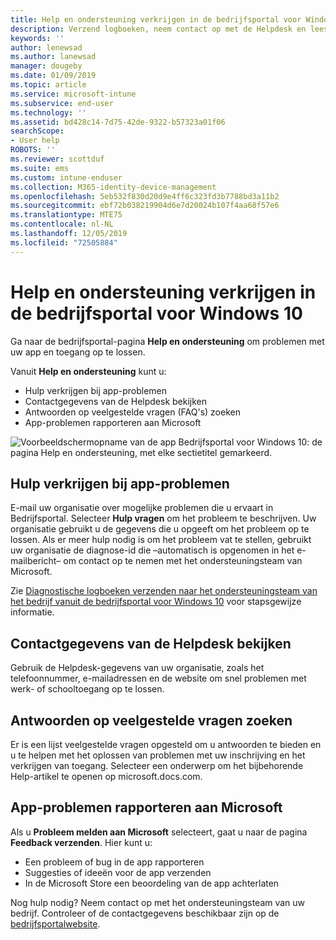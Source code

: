 ```yaml
---
title: Help en ondersteuning verkrijgen in de bedrijfsportal voor Windows 10 | Microsoft Docs
description: Verzend logboeken, neem contact op met de Helpdesk en lees veelgestelde vragen op de pagina Help en ondersteuning van de bedrijfsportal.
keywords: ''
author: lenewsad
ms.author: lanewsad
manager: dougeby
ms.date: 01/09/2019
ms.topic: article
ms.service: microsoft-intune
ms.subservice: end-user
ms.technology: ''
ms.assetid: bd428c14-7d75-42de-9322-b57323a01f06
searchScope:
- User help
ROBOTS: ''
ms.reviewer: scottduf
ms.suite: ems
ms.custom: intune-enduser
ms.collection: M365-identity-device-management
ms.openlocfilehash: 5eb532f830d20d9e4ff6c323fd3b7788bd3a11b2
ms.sourcegitcommit: ebf72b038219904d6e7d20024b107f4aa68f57e6
ms.translationtype: MTE75
ms.contentlocale: nl-NL
ms.lasthandoff: 12/05/2019
ms.locfileid: "72505884"
---
```

# <a name="get-help-and-support-in-company-portal-for-windows-10"></a>Help en ondersteuning verkrijgen in de bedrijfsportal voor Windows 10

Ga naar de bedrijfsportal-pagina **Help en ondersteuning** om problemen met uw app en toegang op te lossen.   

Vanuit **Help en ondersteuning** kunt u:  

* Hulp verkrijgen bij app-problemen
* Contactgegevens van de Helpdesk bekijken
* Antwoorden op veelgestelde vragen (FAQ's) zoeken 
* App-problemen rapporteren aan Microsoft

![Voorbeeldschermopname van de app Bedrijfsportal voor Windows 10: de pagina Help en ondersteuning, met elke sectietitel gemarkeerd.](./media/1812_UCP_Help_Support_sections.png)  

## <a name="get-help-with-app-problems"></a>Hulp verkrijgen bij app-problemen

E-mail uw organisatie over mogelijke problemen die u ervaart in Bedrijfsportal. Selecteer **Hulp vragen** om het probleem te beschrijven. Uw organisatie gebruikt u de gegevens die u opgeeft om het probleem op te lossen. Als er meer hulp nodig is om het probleem vat te stellen, gebruikt uw organisatie de diagnose-id die &ndash;automatisch is opgenomen in het e-mailbericht&ndash; om contact op te nemen met het ondersteuningsteam van Microsoft.  

Zie [Diagnostische logboeken verzenden naar het ondersteuningsteam van het bedrijf vanuit de bedrijfsportal voor Windows 10](send-logs-to-your-it-admin-cp-windows.md) voor stapsgewijze informatie.  

## <a name="view-helpdesk-contact-details"></a>Contactgegevens van de Helpdesk bekijken  
Gebruik de Helpdesk-gegevens van uw organisatie, zoals het telefoonnummer, e-mailadressen en de website om snel problemen met werk- of schooltoegang op te lossen.  

## <a name="find-answers-to-frequently-asked-questions"></a>Antwoorden op veelgestelde vragen zoeken  
Er is een lijst veelgestelde vragen opgesteld om u antwoorden te bieden en u te helpen met het oplossen van problemen met uw inschrijving en het verkrijgen van toegang. Selecteer een onderwerp om het bijbehorende Help-artikel te openen op microsoft.docs.com.  

## <a name="report-app-problems-to-microsoft"></a>App-problemen rapporteren aan Microsoft  
Als u **Probleem melden aan Microsoft** selecteert, gaat u naar de pagina **Feedback verzenden**. Hier kunt u:

* Een probleem of bug in de app rapporteren  
* Suggesties of ideeën voor de app verzenden  
* In de Microsoft Store een beoordeling van de app achterlaten   


Nog hulp nodig? Neem contact op met het ondersteuningsteam van uw bedrijf. Controleer of de contactgegevens beschikbaar zijn op de [bedrijfsportalwebsite](https://go.microsoft.com/fwlink/?linkid=2010980).
